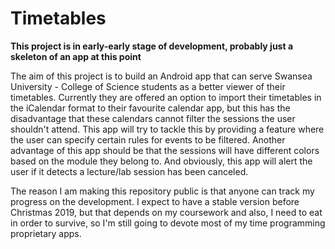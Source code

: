 # Timetables #

**This project is in early-early stage of development, probably just a skeleton of an app at this point**

The aim of this project is to build an Android app that can serve Swansea University - College of Science students as a better viewer of their timetables. 
Currently they are offered an option to import their timetables in the iCalendar format to their favourite calendar app, but this has the disadvantage that these calendars cannot filter the sessions the user shouldn't attend. 
This app will try to tackle this by providing a feature where the user can specify certain rules for events to be filtered. Another advantage of this app should be that the sessions will have different colors based on the module they belong to. 
And obviously, this app will alert the user if it detects a lecture/lab session has been canceled.

The reason I am making this repository public is that anyone can track my progress on the development.
I expect to have a stable version before Christmas 2019, but that depends on my coursework and also, I need to eat in order to survive, so I'm still going to devote most of my time programming proprietary apps.
